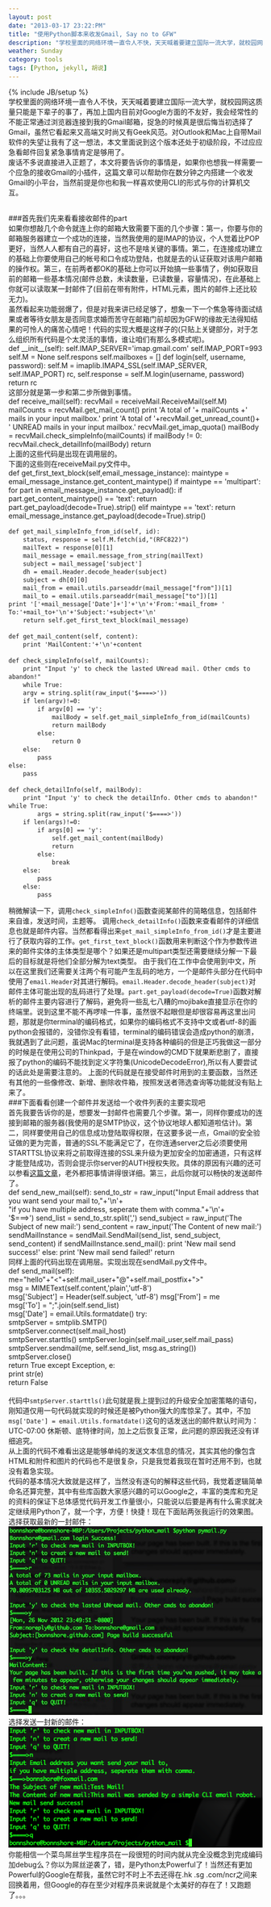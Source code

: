 ```yaml
---
layout: post
date: "2013-03-17 23:22:PM"
title: "使用Python脚本来收发Gmail, Say no to GFW"
description: "学校里面的网络环境一直令人不快，天天喊着要建立国际一流大学，就校园网这质量只能是下辈子的事了，再加上国内目前对Google方面的不友好，我会经常性的不能正常通过浏览器连接到我的Gmail邮箱，捉急的时候真是很后悔当初选择了Gmail，虽然它看起来又高端又时尚又有Geek风范。对Outlook和Mac自带Mail客户端的失望让我有了这一想法，本文里面说到这个版本还处于初级阶段，不过应急看邮件回复紧急事情肯定是够用了。"
weather: Sunday
category: tools 
tags: [Python, jekyll, 胡说]
---
```

{% include JB/setup %}
<br>
学校里面的网络环境一直令人不快，天天喊着要建立国际一流大学，就校园网这质量只能是下辈子的事了，再加上国内目前对Google方面的不友好，我会经常性的不能正常通过浏览器连接到我的Gmail邮箱，捉急的时候真是很后悔当初选择了Gmail，虽然它看起来又高端又时尚又有Geek风范。对Outlook和Mac上自带Mail软件的失望让我有了这一想法，本文里面说到这个版本还处于初级阶段，不过应应急看邮件回复紧急事情肯定是够用了。
<br>
废话不多说直接进入正题了，本文将要告诉你的事情是，如果你也想我一样需要一个应急的接收Gmail的小插件，这篇文章可以帮助你在数分钟之内搭建一个收发Gmail的小平台，当然前提是你也和我一样喜欢使用CLI的形式与你的计算机交互。

<br>
###首先我们先来看看接收邮件的part

<br>
如果你想敲几个命令就连上你的邮箱大致需要下面的几个步骤：第一，你要与你的邮箱服务器建立一个成功的连接，当然我使用的是IMAP的协议，个人觉着比POP更好，当然人人都有自己的喜好，这也不是啥关键的事情。第二，在连接成功建立的基础上你要使用自己的帐号和口令成功登陆，也就是去的认证获取对该用户邮箱的操作权。第三，在前两者都OK的基础上你可以开始搞一些事情了，例如获取目前的邮箱一些基本情况(邮件总数，未读数量，已读数量，容量情况)，在此基础上你就可以读取某一封邮件了(目前在带有附件，HTML元素，图片的邮件上还比较无力)。

<br>
虽然看起来功能弱爆了，但是对我来讲已经足够了，想象一下一个焦急等待面试结果或者等待女朋友是否同意求婚而苦守在邮箱门前却因为GFW的缘故无法得知结果的可怜人的痛苦心情吧！代码的实现大概是这样子的(只贴上关键部分，对于怎么组织所有代码是个太灵活的事情，谁让咱们有那么多模式呢)。

<br>
	def __init__(self): 
		self.IMAP_SERVER='imap.gmail.com'
		self.IMAP_PORT=993
		self.M = None
		self.respons
		self.mailboxes = [] 
	def login(self, username, password): 
		self.M = imaplib.IMAP4_SSL(self.IMAP_SERVER, self.IMAP_PORT) 
		rc, self.response = self.M.login(username, password) 
		return rc 
<br>
这部分就是第一步和第二步所做到事情。
<br>
	def receive_mail(self):       
		recvMail = receiveMail.ReceiveMail(self.M) 
		mailCounts = recvMail.get_mail_count()
		print 'A total of '+ mailCounts +' mails in your input mailbox.'
		print 'A total of '+recvMail.get_unread_count()+ ' UNREAD mails in your input mailbox.'
		recvMail.get_imap_quota()
		mailBody = recvMail.check_simpleInfo(mailCounts)
		if mailBody != 0:
			recvMail.check_detailInfo(mailBody)
		return

<br>
上面的这些代码是出现在调用层的。
<br>
下面的这些则在receiveMail.py文件中。
<br>
    def get_first_text_block(self,email_message_instance):
        maintype = email_message_instance.get_content_maintype()
        if maintype == 'multipart':
            for part in email_message_instance.get_payload():
                if part.get_content_maintype() == 'text':
                    return part.get_payload(decode=True).strip()
        elif maintype == 'text':
            return email_message_instance.get_payload(decode=True).strip()

    def get_mail_simpleInfo_from_id(self, id): 
        status, response = self.M.fetch(id,"(RFC822)")
        mailText = response[0][1]
        mail_message = email.message_from_string(mailText)
        subject = mail_message['subject']
        dh = email.Header.decode_header(subject)  
        subject = dh[0][0]
        mail_from = email.utils.parseaddr(mail_message["from"])[1]
        mail_to = email.utils.parseaddr(mail_message["to"])[1]
	print '['+mail_message['Date']+']'+'\n'+'From:'+mail_from+ ' To:'+mail_to+'\n'+'Subject:'+subject+'\n'
        return self.get_first_text_block(mail_message)

    def get_mail_content(self, content):
    	print 'MailContent:'+'\n'+content
    
    def check_simpleInfo(self, mailCounts):
    	print "Input 'y' to check the lasted UNread mail. Other cmds to abandon!"
    	while True:
		argv = string.split(raw_input('$====>'))
		if len(argv)!=0:
			if argv[0] == 'y':
				mailBody = self.get_mail_simpleInfo_from_id(mailCounts)
				return mailBody
			else:
				return 0
		else:
			pass
	else:
		pass

    def check_detailInfo(self, mailBody):
    	print "Input 'y' to check the detailInfo. Other cmds to abandon!"
	while True:
    		args = string.split(raw_input('$====>'))
		if len(args)!=0:
			if args[0] == 'y':
				self.get_mail_content(mailBody)
				return
			else:
				break
		else:
			pass
    	else:
    		pass	

稍微解读一下，调用`check_simpleInfo()`函数查阅某邮件的简略信息，包括邮件来自谁，发送时间，主题等。
调用`check_detailInfo()`函数来查看邮件的详细信息也就是邮件内容。当然都看得出来`get_mail_simpleInfo_from_id()`才是主要进行了获取内容的工作。`get_first_text_block()`函数用来判断这个作为参数传进来的邮件实体的主体类型是哪个？如果还是multipart类型还需要继续分解一下最后的目标就是将他们全部分解为text类型。
由于我们在工作中会使用到中文，所以在这里我们还需要关注两个有可能产生乱码的地方，一个是邮件头部分在代码中使用了`email.Header`对其进行解码。`email.Header.decode_header(subject)`对邮件主体可能出现的乱码进行了处理。`part.get_payload(decode=True)`函数对解析的邮件主要内容进行了解码，避免将一些乱七八糟的mojibake直接显示在你的终端里。说到这里不能不再啰嗦一件事，虽然很不起眼但是却很容易再这里出问题，那就是你terminal的编码格式，如果你的编码格式不支持中文或者utf-8的画python会报错的，没错你没有看错，terminal的编码错误会造成python的崩溃，我就遇到了此问题，虽说Mac的terminal是支持各种编码的但是正巧我做这一部分的时候是在使用公司的Thinkpad，于是在window的CMD下就果断悲剧了，直接报了python的编码不能找到定义字符集(UnicodeDecodeError),所以有人要尝试的话此处是需要注意的。
上面的代码就是在接受邮件时用到的主要函数，当然还有其他的一些像修改、新增、删除收件箱，按照发送者筛选查询等功能就没有贴上来了。
<br>
###下面看看创建一个邮件并发送给一个收件列表的主要实现吧
<br>
首先我要告诉你的是，想要发一封邮件也需要几个步骤。第一，同样你要成功的连接到邮箱的服务器(我使用的是SMTP协议，这个协议地球人都知道啦估计)。第二，同样要使用自己的信息成功登陆取得权限，在这要多说一点，Gmail的安全验证做的更为完善，普通的SSL不能满足它了，在你连通server之后必须要使用STARTTSL协议来将之前取得连接的SSL来升级为更加安全的加密通道，只有这样才能登陆成功，否则会提示你server的AUTH授权失败。具体的原因有兴趣的还可以参看[这篇文章](https://www.fastmail.fm/help/technology_ssl_vs_tls_starttls.html)，老外都把事情讲得很详细。第三，此后你就可以畅快的发送邮件了。
<br>
    def send_new_mail(self):
	send_to_str = raw_input("Input Email address that you want send your mail to,"+'\n'+\
	"if you have multiple address, seperate them with comma."+'\n'+\
	'$===>')
	send_list = send_to_str.split(',')
	send_subject  = raw_input('The Subject of new mail:')
	send_content  = raw_input('The Content of new mail:')
    	sendMailInstance = sendMail.SendMail(send_list, send_subject, send_content)
	if sendMailInstance.send_mail():
		print 'New mail send success!'
	else:
		print 'New mail send failed!'
    	return
<br>
同样上面的代码出现在调用层。实现出现在sendMail.py文件中。
<br>
    def send_mail(self):  
	me="hello"+"<"+self.mail_user+"@"+self.mail_postfix+">"  
	msg = MIMEText(self.content,'plain','utf-8')  
	msg['Subject'] = Header(self.subject, 'utf-8')
	msg['From'] = me      
	msg['To'] = ";".join(self.send_list)  
	msg['Date'] = email.Utils.formatdate()
	try:  
		smtpServer = smtplib.SMTP()  
		smtpServer.connect(self.mail_host)  
		smtpServer.starttls()
		smtpServer.login(self.mail_user,self.mail_pass)  
		smtpServer.sendmail(me, self.send_list, msg.as_string())  
		smtpServer.close()  
		return True 
	except Exception, e:  
		print str(e)  
		return False  
<br>
代码中`smtpServer.starttls()`此句就是我上提到过的升级安全加密策略的语句，刚知道仅用一句代码就实现的时候还是被Python强大的库惊呆了。其中，不加`msg['Date'] = email.Utils.formatdate()`这句的话发送出的邮件默认时间为：UTC-07:00 休斯顿、底特律时间，加上之后恢复正常，此问题的原因我还没有详细追究。
<br>
从上面的代码不难看出这是能够单纯的发送文本信息的情况，其实其他的像包含HTML和附件和图片的代码也不是很复杂，只是我觉着我现在暂时还用不到，也就没有着急实现。
<br>
代码的基本情况大致就是这样了，当然没有逐句的解释这些代码，我觉着逻辑简单命名还算完整，其中有些库函数大家感兴趣的可以Google之，丰富的类库和充足的资料的保证下总体感觉代码开发工作量很小，只能说以后要是再有什么需求就决定继续用Python了，就一个字，方便！快捷！现在下面贴两张我运行的效果图。
<br>
选择获取最新的一封邮件：
<br>
![pymail01](/assets/themes/twitter/img/blogpic/pymail01.png)
<br>
选择发送一封新的邮件：
<br>
![pymail02](/assets/themes/twitter/img/blogpic/pymail02.png)
<br>
你能相信一个菜鸟屌丝学生程序员在一段很短的时间内就从完全没概念到完成编码加debug么？你以为屌丝逆袭了，错，是Python太Powerful了！当然还有更加Powerful的Google在帮我，虽然它时不时上不去还得在.hk .sg .com/ncr之间来回换着用，但Google的存在至少对程序员来说就是个太美好的存在了！又跑题了。。。
